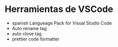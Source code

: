 # Herramientas de VSCode

+ spanish Langueage Pack for Visual Studio Code
+ Auto rename tag
+ auto close tag
+ prettier code formatter